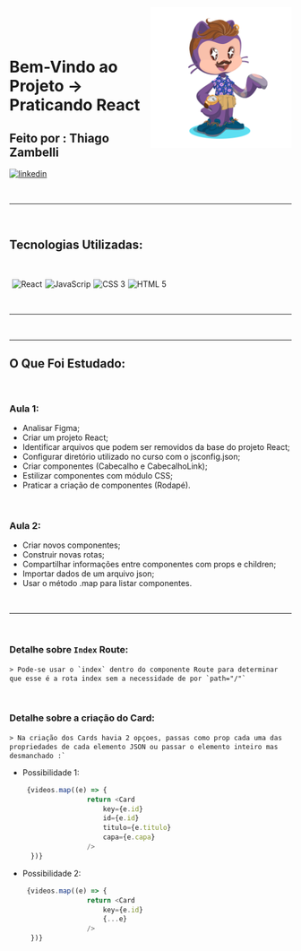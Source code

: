 <img align="right" width="50%" style="margin-top:-20px" src="public/eu.png">

&nbsp;
&nbsp;

<div dsplay="inline-block">
 
 <h1 align="left">Bem-Vindo ao Projeto -> Praticando React </h1>
 <h2 align="left">Feito por : Thiago Zambelli</h2>
 
  <a href="https://www.linkedin.com/in/thiagozambelli">
    <img width="80px" src="https://i.ibb.co/RyZx12b/linkedin.png" alt="linkedin" style="vertical-align:top;">
  </a>
</div>

&nbsp;

----

&nbsp;

## Tecnologias Utilizadas:

&nbsp;

<img width="50px" src="https://cdn.jsdelivr.net/gh/devicons/devicon/icons/react/react-original.svg" alt="React" style="margin-left:5px"><img width="50px" src="https://cdn.jsdelivr.net/gh/devicons/devicon/icons/javascript/javascript-plain.svg" alt="JavaScrip" style="margin-left:5px" ><img width="50px" src="https://cdn.jsdelivr.net/gh/devicons/devicon/icons/css3/css3-plain.svg" alt="CSS 3" style="margin-left:5px"><img width="50px" src="https://cdn.jsdelivr.net/gh/devicons/devicon/icons/html5/html5-plain.svg" alt="HTML 5" style="margin-left:5px">

&nbsp;

----

&nbsp;

----
## O Que Foi Estudado:

&nbsp;

### Aula 1:
- Analisar Figma;
- Criar um projeto React;
- Identificar arquivos que podem ser removidos da base do projeto React;
- Configurar diretório utilizado no curso com o jsconfig.json;
- Criar componentes (Cabecalho e CabecalhoLink);
- Estilizar componentes com módulo CSS;
- Praticar a criação de componentes (Rodapé).

&nbsp;

### Aula 2:
- Criar novos componentes;
- Construir novas rotas;
- Compartilhar informações entre componentes com props e children;
- Importar dados de um arquivo json;
- Usar o método .map para listar componentes.

&nbsp;

----

&nbsp;


### Detalhe sobre `Index` Route:

    > Pode-se usar o `index` dentro do componente Route para determinar que esse é a rota index sem a necessidade de por `path="/"`

&nbsp;


### Detalhe sobre a criação do Card:

    > Na criação dos Cards havia 2 opçoes, passas como prop cada uma das propriedades de cada elemento JSON ou passar o elemento inteiro mas desmanchado :`

  - Possibilidade 1:

    ~~~JavaScript
     {videos.map((e) => {
                    return <Card
                        key={e.id}
                        id={e.id}
                        titulo={e.titulo}
                        capa={e.capa}
                    />
      })}
    ~~~

  - Possibilidade 2:
  
    ~~~JavaScript
     {videos.map((e) => {
                    return <Card
                        key={e.id}
                        {...e}
                    />
      })}
    ~~~
